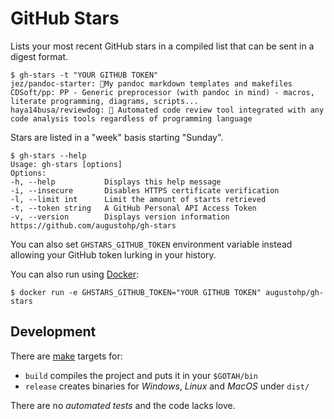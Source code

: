 # GitHub Stars

Lists your most recent GitHub stars in a compiled list that can be sent in a
digest format.

    $ gh-stars -t "YOUR GITHUB TOKEN"
    jez/pandoc-starter: 📄My pandoc markdown templates and makefiles
    CDSoft/pp: PP - Generic preprocessor (with pandoc in mind) - macros, literate programming, diagrams, scripts...
    haya14busa/reviewdog: 🐶 Automated code review tool integrated with any code analysis tools regardless of programming language

Stars are listed in a "week" basis starting "Sunday".

	$ gh-stars --help
	Usage: gh-stars [options]
	Options:
	-h, --help           Displays this help message
	-i, --insecure       Disables HTTPS certificate verification
	-l, --limit int      Limit the amount of starts retrieved
	-t, --token string   A GitHub Personal API Access Token
	-v, --version        Displays version information
	https://github.com/augustohp/gh-stars

You can also set `GHSTARS_GITHUB_TOKEN` environment variable instead allowing
your GitHub token lurking in your history.

You can also run using [Docker][]:

	$ docker run -e GHSTARS_GITHUB_TOKEN="YOUR GITHUB TOKEN" augustohp/gh-stars

[Docker]: https://docker.com

## Development

There are [make][] targets for:

* `build` compiles the project and puts it in your `$GOTAH/bin`
* `release` creates binaries for *Windows*, *Linux* and *MacOS* under `dist/`

There are no *automated tests* and the code lacks love.

[make]: https://www.gnu.org/software/make/
